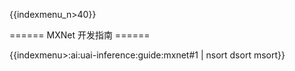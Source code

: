 {{indexmenu_n>40}}

====== MXNet 开发指南 ======

{{indexmenu>:ai:uai-inference:guide:mxnet#1 | nsort dsort msort}}